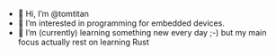 - 👋 Hi, I’m @tomtitan
- 👀 I’m interested in programming for embedded devices.
- 🌱 I’m (currently) learning something new every day ;-) but my main focus actually rest on learning Rust

<!---
tomtitan/tomtitan is a ✨ special ✨ repository because its `README.md` (this file) appears on your GitHub profile.
You can click the Preview link to take a look at your changes.
--->
